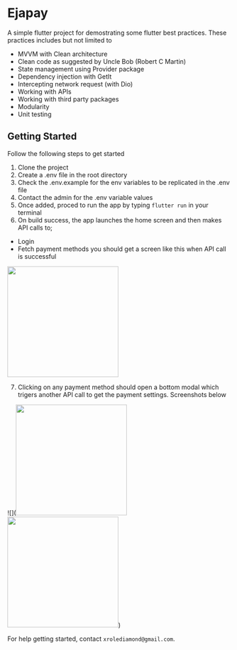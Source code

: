 # Ejapay

A simple flutter project for demostrating some flutter best practices. These practices includes but not limited to 

- MVVM with Clean architecture 
- Clean code as suggested by Uncle Bob (Robert C Martin)
- State management using Provider package
- Dependency injection with GetIt
- Intercepting network request (with Dio)
- Working with APIs
- Working with third party packages
- Modularity 
- Unit testing

## Getting Started

Follow the following steps to get started
1. Clone the project
2. Create a .env file in the root directory
3. Check the .env.example for the env variables to be replicated in the .env file
4. Contact the admin for the .env variable values
5. Once added, proced to run the app by typing `flutter run` in your terminal
6. On build success, the app launches the home screen and then makes API calls to;
  - Login
  - Fetch payment methods 
  you should get a screen like this when API call is successful


<img src = "https://user-images.githubusercontent.com/32772323/218449508-27a0c0dc-890e-48f2-b0ef-efb070c6f859.png" width = "250">

7. Clicking on any payment method should open a bottom modal which trigers another API call to get the payment settings. Screenshots below

![](<img src = "https://user-images.githubusercontent.com/32772323/218453961-ed66313f-82ac-4003-ac3e-eed9c5f3143f.png" width = "250">
<img src = "https://user-images.githubusercontent.com/32772323/218454007-e7787869-c0ce-4d89-8160-dda58184ac35.png" width = "250">)



For help getting started, contact `xrolediamond@gmail.com`.
